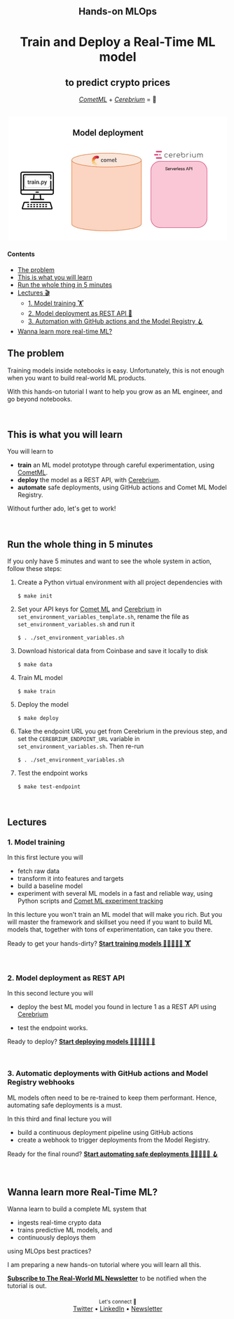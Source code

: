 <div align="center">
    <h2>Hands-on MLOps</h2>
    <h1>Train and Deploy a Real-Time ML model</h1>
    <h2>to predict crypto prices</h2>
    <!-- <i>by Pau Labarta Bajo</i> -->
    <i><a href="https://www.comet.com/site/">CometML</a></i> + <i><a href="https://www.cerebrium.ai/">Cerebrium</a></i> = 🚀
</div>

<br>

<p align="center">
  <img src="images/lecture_3.gif" width='500' />
</p>

#### Contents
* [The problem](#the-problem)
* [This is what you will learn](#this-is-what-you-will-learn)
* [Run the whole thing in 5 minutes](#run-the-whole-thing-in-5-minutes)
* [Lectures 🎬](#lectures)
    * [1. Model training 🏋️](#1-model-training)
    * [2. Model deployment as REST API 🚀](#2-model-deployment-as-rest-api)
    * [3. Automation with GitHub actions and the Model Registry 🪝](#3-automatic-deployments-with-github-actions-and-model-registry-webhooks)
* [Wanna learn more real-time ML?](#wanna-learn-more-real-time-ml)

## The problem

Training models inside notebooks is easy. Unfortunately, this is not enough when you want to build real-world ML products.

With this hands-on tutorial I want to help you grow as an ML engineer, and go beyond notebooks.

<br>

## This is what you will learn

You will learn to
- **train** an ML model prototype through careful experimentation, using [CometML](https://www.comet.com/signup?utm_source=pau&utm_medium=partner&utm_content=github).
- **deploy** the model as a REST API, with [Cerebrium](https://www.cerebrium.ai?utm_source=pau&utm_medium=partner&utm_content=github).
- **automate** safe deployments, using GitHub actions and Comet ML Model Registry.

Without further ado, let's get to work!

<br>

## Run the whole thing in 5 minutes

If you only have 5 minutes and want to see the whole system in action, follow these steps:

1. Create a Python virtual environment with all project dependencies with

    ```
    $ make init
    ```


2. Set your API keys for [Comet ML](https://www.comet.com/signup?utm_source=pau&utm_medium=partner&utm_content=github) and [Cerebrium](https://www.cerebrium.ai?utm_source=pau&utm_medium=partner&utm_content=github) in `set_environment_variables_template.sh`, rename the file as `set_environment_variables.sh` and run it
    ```
    $ . ./set_environment_variables.sh
    ```

3. Download historical data from Coinbase and save it locally to disk
    ```
    $ make data
    ```

4. Train ML model
    ```
    $ make train
    ```

5. Deploy the model
    ```
    $ make deploy
    ```

6. Take the endpoint URL you get from Cerebrium in the previous step, and set the `CEREBRIUM_ENDPOINT_URL` variable in `set_environment_variables.sh`. Then re-run
    ```
    $ . ./set_environment_variables.sh
    ```

7. Test the endpoint works
    ```
    $ make test-endpoint
    ```
<br>

## Lectures

### 1. Model training

In this first lecture you will

- fetch raw data
- transform it into features and targets
- build a baseline model
- experiment with several ML models in a fast and reliable way, using Python scripts and [Comet ML experiment tracking](https://www.comet.com/signup?utm_source=pau&utm_medium=partner&utm_content=github)

In this lecture you won't train an ML model that will make you rich. But you will master the framework and skillset you need if you want to build ML models that, together with tons of experimentation, can take you there.

Ready to get your hands-dirty? **[Start training models 👩‍💻👨🏽‍💻 🏋️](./lectures/01_model_training.md)**

<br>

### 2. Model deployment as REST API

In this second lecture you will

- deploy the best ML model you found in lecture 1 as a REST API using [Cerebrium](https://www.cerebrium.ai?utm_source=pau&utm_medium=partner&utm_content=github)

- test the endpoint works.

Ready to deploy? **[Start deploying models 👩‍💻👨🏽‍💻 🚀](./lectures/02_model_deployment.md)**

<br>

### 3. Automatic deployments with GitHub actions and Model Registry webhooks

ML models often need to be re-trained to keep them performant. Hence, automating safe deployments is a must.

In this third and final lecture you will

- build a continuous deployment pipeline using GitHub actions
- create a webhook to trigger deployments from the Model Registry.

Ready for the final round? **[Start automating safe deployments 👩‍💻👨🏽‍💻 🪝](./lectures/03_continuous_deployment_with_webhooks.md)**

<br>

## Wanna learn more Real-Time ML?

Wanna learn to build a complete ML system that

- ingests real-time crypto data
- trains predictive ML models, and
- continuously deploys them

using MLOps best practices?

I am preparing a new hands-on tutorial where you will learn all this.

**[Subscribe to The Real-World ML Newsletter](https://paulabartabajo.substack.com/)** to be notified when the tutorial is out.

<div align="center">
    <sub>Let's connect 🤗</sub>
    <br />
    <a href="https://twitter.com/paulabartabajo_">Twitter</a> •
    <a href="https://www.linkedin.com/in/pau-labarta-bajo-4432074b/">LinkedIn</a> •
    <a href="https://paulabartabajo.substack.com/">Newsletter</a>
<br />
</div>



